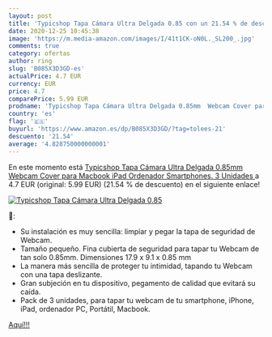 ```yaml
---
layout: post
title: 'Typicshop Tapa Cámara Ultra Delgada 0.85 con un 21.54 % de descuento'
date: 2020-12-25 10:45:38
image: 'https://m.media-amazon.com/images/I/41t1CK-oN0L._SL200_.jpg'
comments: true
category: ofertas
author: ring
slug: 'B085X3D3GD-es'
actualPrice: 4.7 EUR
currency: EUR
price: 4.7
comparePrice: 5.99 EUR
prodname: 'Typicshop Tapa Cámara Ultra Delgada 0.85mm  Webcam Cover para Macbook  iPad  Ordenador  Smartphones.  3 Unidades '
country: 'es'
flag: '🇪🇸'
buyurl: 'https://www.amazon.es/dp/B085X3D3GD/?tag=tolees-21'
descuento: '21.54'
average: '4.828750000000001'
---
```


En este momento está [Typicshop Tapa Cámara Ultra Delgada 0.85mm  Webcam Cover para Macbook  iPad  Ordenador  Smartphones.  3 Unidades ](https://www.amazon.es/dp/B085X3D3GD/?tag=tolees-21) a 4.7 EUR (original: 5.99 EUR) (21.54 %  de descuento) en el siguiente enlace!

[![Typicshop Tapa Cámara Ultra Delgada 0.85](https://m.media-amazon.com/images/I/41t1CK-oN0L._SL200_.jpg)](https://www.amazon.es/dp/B085X3D3GD/?tag=tolees-21)

🔎:

- Su instalación es muy sencilla: limpiar y pegar la tapa de seguridad de Webcam.
- Tamaño pequeño. Fina cubierta de seguridad para tapar tu Webcam de tan solo 0.85mm. Dimensiones 17.9 x 9.1 x 0.85 mm
- La manera más sencilla de proteger tu intimidad, tapando tu Webcam con una tapa deslizante.
- Gran subjeción en tu dispositivo, pegamento de calidad que evitará su caída.
- Pack de 3 unidades, para tapar tu webcam de tu smartphone, iPhone, iPad, ordenador PC, Portátil, Macbook.

[Aquí!!!](https://www.amazon.es/dp/B085X3D3GD/?tag=tolees-21)
